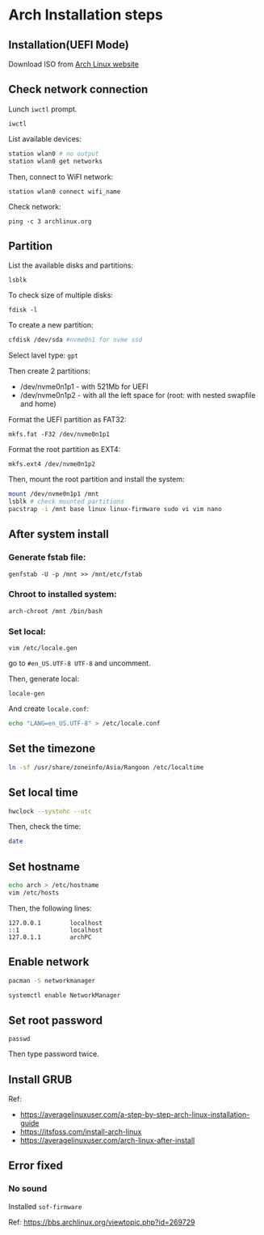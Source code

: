 # Arch Installation steps

## Installation(UEFI Mode)

Download ISO from [Arch Linux website](https://www.archlinux.org/download/)

## Check network connection

Lunch `iwctl` prompt.

`iwctl`

List available devices:

```sh
station wlan0 # no output
station wlan0 get networks
```

Then, connect to WiFI network:

`station wlan0 connect wifi_name`

Check network: 

`ping -c 3 archlinux.org`

## Partition

List the available disks and partitions:

`lsblk`

To check size of multiple disks:

`fdisk -l`

To create a new partition:

```sh
cfdisk /dev/sda #nvme0n1 for nvme ssd
```

Select lavel type: `gpt`

Then create 2 partitions:

- /dev/nvme0n1p1 - with 521Mb for UEFI
- /dev/nvme0n1p2 - with all the left space for (root: with nested swapfile and home)

Format the UEFI partition as FAT32:

`mkfs.fat -F32 /dev/nvme0n1p1`

Format the root partition as EXT4:

`mkfs.ext4 /dev/nvme0n1p2`

Then, mount the root partition and install the system:

```sh
mount /dev/nvme0n1p1 /mnt
lsblk # check mounted partitions
pacstrap -i /mnt base linux linux-firmware sudo vi vim nano
```

## After system install

### Generate fstab file:

`genfstab -U -p /mnt >> /mnt/etc/fstab`

### Chroot to installed system:

`arch-chroot /mnt /bin/bash`

### Set local:

`vim /etc/locale.gen`

go to `#en_US.UTF-8 UTF-8` and uncomment.

Then, generate local:

`locale-gen`

And create `locale.conf`:

```sh
echo "LANG=en_US.UTF-8" > /etc/locale.conf
```

## Set the timezone

```sh
ln -sf /usr/share/zoneinfo/Asia/Rangoon /etc/localtime
```

## Set local time

```sh
hwclock --systohc --utc
```

Then, check the time:

```sh
date
```

## Set hostname

```sh
echo arch > /etc/hostname
vim /etc/hosts
```

Then, the following lines:

```
127.0.0.1        localhost
::1              localhost
127.0.1.1        archPC
```

## Enable network

```sh
pacman -S networkmanager

systemctl enable NetworkManager
```

## Set root password

`passwd`

Then type password twice.

## Install GRUB

Ref: 
- https://averagelinuxuser.com/a-step-by-step-arch-linux-installation-guide
- https://itsfoss.com/install-arch-linux
- https://averagelinuxuser.com/arch-linux-after-install

## Error fixed

### No sound

Installed `sof-firmware`

Ref: https://bbs.archlinux.org/viewtopic.php?id=269729
